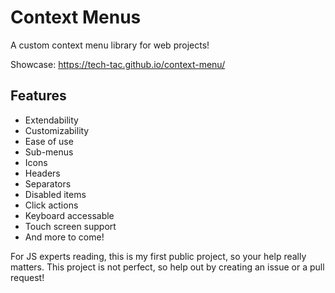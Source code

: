 # Context Menus

A custom context menu library for web projects!

Showcase: <https://tech-tac.github.io/context-menu/>

## Features

- Extendability
- Customizability
- Ease of use
- Sub-menus
- Icons
- Headers
- Separators
- Disabled items
- Click actions
- Keyboard accessable
- Touch screen support
- And more to come!

For JS experts reading, this is my first public project,
so your help really matters.
This project is not perfect,
so help out by creating an issue or a pull request!
